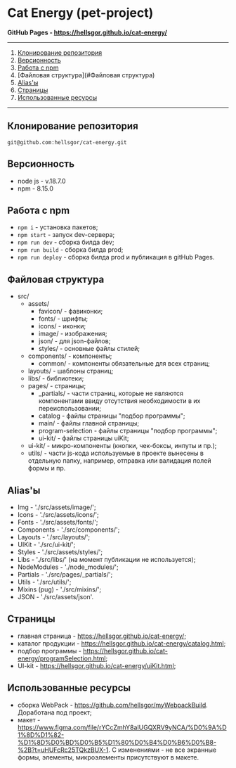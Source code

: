 # Cat Energy (pet-project)

**GitHub Pages - https://hellsgor.github.io/cat-energy/**

---

1. [Клонирование репозитория](#repo-clone)
2. [Версионность](#versions)
3. [Работа с npm](#npmcommands)
4. [Файловая структура](#Файловая структура)
5. [Alias'ы](#alias)
6. [Страницы](#pages)
7. [Использованные ресурсы](#used-resources)

---

## <a name='repo-clone'>Клонирование репозитория</a>

    git@github.com:hellsgor/cat-energy.git

## <a name='versions'>Версионность</a>

- node js - v.18.7.0
- npm - 8.15.0

## <a name='npmcommands'>Работа с npm</a>

- `npm i` - установка пакетов;
- `npm start` - запуск dev-сервера;
- `npm run dev` - сборка билда dev;
- `npm run build` - сборка билда prod;
- `npm run deploy` - сборка билда prod и публикация в gitHub Pages.

## <a name='file-structure'>Файловая структура</a>

- src/
  - assets/
    - favicon/ - фавиконки;
    - fonts/ - шрифты;
    - icons/ - иконки;
    - image/ - изображения;
    - json/ - для json-файлов;
    - styles/ - основные файлы стилей;
  - components/ - компоненты;
    - common/ - компоненты обязательные для всех страниц;
  - layouts/ - шаблоны страниц;
  - libs/ - библиотеки;
  - pages/ - страницы;
    - _partials/ - части страниц, которые не являются компонентами ввиду отсутствия необходимости в их переиспользовании;
    - catalog - файлы страницы "подбор программы";
    - main/ - файлы главной страницы;
    - program-selection - файлы страницы "подбор программы";
    - ui-kit/ - файлы страницы uiKit;
  - ui-kit/ - микро-компоненты (кнопки, чек-боксы, инпуты и пр.);
  - utils/ - части js-кода используемые в проекте вынесены в отдельную папку, например, отправка или валидация полей формы и пр.

## <a name='alias'>Alias'ы</a>

- Img - './src/assets/image/';
- Icons - './src/assets/icons/';
- Fonts - './src/assets/fonts/';
- Components - './src/components/';
- Layouts - './src/layouts/';
- UIKit - './src/ui-kit/';
- Styles - './src/assets/styles/';
- Libs - './src/libs/' (на момент публикации не используется);
- NodeModules - './node_modules/';
- Partials - './src/pages/\_partials/';
- Utils - './src/utils/';
- Mixins (pug) - './src/mixins/';
- JSON - './src/assets/json'.

## <a name='pages'>Страницы</a>

- главная страница - https://hellsgor.github.io/cat-energy/;
- каталог продукции - https://hellsgor.github.io/cat-energy/catalog.html;
- подбор программы - https://hellsgor.github.io/cat-energy/programSelection.html;
- UI-kit - https://hellsgor.github.io/cat-energy/uiKit.html;

## <a name='used-resources'>Использованные ресурсы</a>

- сборка WebPack - https://github.com/hellsgor/myWebpackBuild. Доработана под проект;
- макет - https://www.figma.com/file/rYCcZmhY8aIUGQXRV9yNCA/%D0%9A%D1%8D%D1%82-%D1%8D%D0%BD%D0%B5%D1%80%D0%B4%D0%B6%D0%B8-%2B?t=uHUFcRc25TQkzBUX-1. С изменениями - не все экранные формы, элементы, микроэлементы присутствуют в макете.
